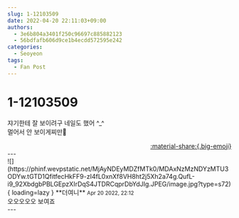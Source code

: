 ```yaml
---
slug: 1-12103509
date: 2022-04-20 22:11:03+09:00
authors:
  - 3e6b804a3401f250c96697c885882123
  - 56bdfafb606d9ce1b4ecdd572595e242
categories:
  - Seoyeon
tags:
  - Fan Post
---
```


# 1-12103509

<div class="post-container" markdown="1">
<div class="content-container md-sidebar__scrollwrap" markdown="1">

쟈기한테 잘 보이려구 네일도 했어 ^_^<br>멀어서 안 보이게찌만🥹

</div>
</div>

<div style="text-align: right;" markdown="1">
<a href="https://weverse.io/fromis9/fanpost/1-12103509" style="text-align: right;">:material-share:{.big-emoji}</a>
</div>
---

<div class="comments-container md-sidebar__scrollwrap" markdown="1">
<div class="comment" markdown="1">
<div class='id-container' markdown="1">
![](https://phinf.wevpstatic.net/MjAyNDEyMDZfMTk0/MDAxNzMzNDYzMTU3ODYw.tGTD1QfitfecHkFF9-zI4fL0xnXf8VH8ht2j5Xh2a74g.QufL-i9_92XbdgbPBLGEpzXIrDqS4JTDRCqprDbYdJIg.JPEG/image.jpg?type=s72){ loading=lazy }
**<span class="artist">더여니</span>** <small>Apr 20 2022, 22:12</small><br>
</div>
<div class='comment-body' markdown="1">
오오오오오 보여죠
</div>
</div>
</div>
---
